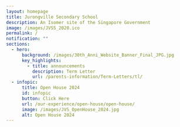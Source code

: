 ```yaml
---
layout: homepage
title: Jurongville Secondary School
description: An Isomer site of the Singapore Government
image: /images/JVSS_2020.ico
permalink: /
notification: ""
sections:
  - hero:
      background: /images/30th_Anni_Website_Banner_Final_JPG.jpg
      key_highlights:
        - title: announcements
          description: Term Letter
          url: /parents-information/Term-Letters/tl/
  - infopic:
      title: Open House 2024
      id: infopic
      button: Click Here
      url: /our-experience/open-house/open-house/
      image: /images/JVS_OpenHouse_2024.jpg
      alt: Open House 2024
---
```

